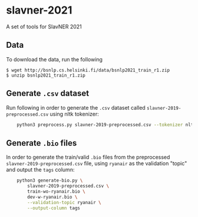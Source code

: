 # slavner-2021
A set of tools for SlavNER 2021


## Data

To download the data, run the following

    $ wget http://bsnlp.cs.helsinki.fi/data/bsnlp2021_train_r1.zip
    $ unzip bsnlp2021_train_r1.zip

## Generate `.csv` dataset

Run following in order to generate the `.csv` dataset called `slavner-2019-preprocessed.csv`
using nltk tokenizer:
```bash
    python3 preprocess.py slavner-2019-preprocessed.csv --tokenizer nltk
```

## Generate `.bio` files

In order to generate the train/valid `.bio` files from the preprocessed
`slavner-2019-preprocessed.csv` file, using `ryanair` as the validation
"topic" and output the `tags` column:

```bash
    python3 generate-bio.py \
        slavner-2019-preprocessed.csv \
        train-wo-ryanair.bio \
        dev-w-ryanair.bio \
        --validation-topic ryanair \
        --output-column tags
```
